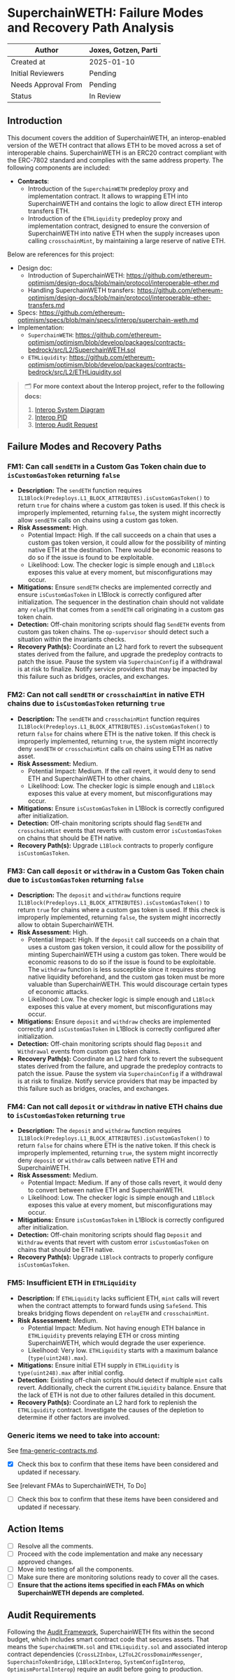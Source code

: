 # SuperchainWETH: Failure Modes and Recovery Path Analysis

| Author | Joxes, Gotzen, Parti |
| --- | --- |
| Created at | 2025-01-10 |
| Initial Reviewers | Pending |
| Needs Approval From | Pending |
| Status | In Review |

## Introduction

This document covers the addition of SuperchainWETH, an interop-enabled version of the WETH contract that allows ETH to be moved across a set of interoperable chains. SuperchainWETH is an ERC20 contract compliant with the ERC-7802 standard and complies with the same address property. The following components are included:

- **Contracts**:
    - Introduction of the `SuperchainWETH` predeploy proxy and implementation contract. It allows to wrapping ETH into SuperchainWETH and contains the logic to allow direct ETH interop transfers ETH.
    - Introduction of the `ETHLiquidity` predeploy proxy and implementation contract, designed to ensure the conversion of SuperchainWETH into native ETH when the supply increases upon calling `crosschainMint`, by maintaining a large reserve of native ETH.

Below are references for this project:

- Design doc:
    - Introduction of SuperchainWETH: https://github.com/ethereum-optimism/design-docs/blob/main/protocol/interoperable-ether.md
    - Handling SuperchainWETH transfers: https://github.com/ethereum-optimism/design-docs/blob/main/protocol/interoperable-ether-transfers.md
- Specs: https://github.com/ethereum-optimism/specs/blob/main/specs/interop/superchain-weth.md
- Implementation:
    - `SuperchainWETH`: https://github.com/ethereum-optimism/optimism/blob/develop/packages/contracts-bedrock/src/L2/SuperchainWETH.sol
    - `ETHLiquidity`: https://github.com/ethereum-optimism/optimism/blob/develop/packages/contracts-bedrock/src/L2/ETHLiquidity.sol


>🗂️ **For more context about the Interop project, refer to the following docs:**
> 1. [Interop System Diagram](https://www.notion.so/16c8052fcbb24b93ad1a539b5f8db4c1?pvs=21)
> 2. [Interop PID](https://www.notion.so/16c8052fcbb24b93ad1a539b5f8db4c1?pvs=21)
> 3. [Interop Audit Request](https://docs.google.com/document/d/1Rcuzbsguh7koT2jFru5ft9T8zAvjBEzbt0zF5LNQQ08/edit?tab=t.0)



## Failure Modes and Recovery Paths

### FM1: Can call `sendETH` in a Custom Gas Token chain due to `isCustomGasToken`  returning `false`

- **Description:** The `sendETH` function requires `IL1Block(Predeploys.L1_BLOCK_ATTRIBUTES).isCustomGasToken()` to return `true` for chains where a custom gas token is used. If this check is improperly implemented, returning `false`, the system might incorrectly allow `sendETH` calls on chains using a custom gas token.
- **Risk Assessment:** High.
    - Potential Impact: High. If the call succeeds on a chain that uses a custom gas token version, it could allow for the possibility of minting native ETH at the destination. There would be economic reasons to do so if the issue is found to be exploitable.
    - Likelihood: Low. The checker logic is simple enough and `L1Block` exposes this value at every moment, but misconfigurations may occur.
- **Mitigations:** Ensure `sendETH` checks are implemented correctly and ensure `isCustomGasToken` in L1Block is correctly configured after initialization. The sequencer in the destination chain should not validate any `relayETH` that comes from a `sendETH` call originating in a custom gas token chain.
- **Detection:** Off-chain monitoring scripts should flag `SendETH` events from custom gas token chains. The `op-supervisor` should detect such a situation within the invariants checks.
- **Recovery Path(s):** Coordinate an L2 hard fork to revert the subsequent states derived from the failure, and upgrade the predeploy contracts to patch the issue. Pause the system via `SuperchainConfig` if a withdrawal is at risk to finalize. Notify service providers that may be impacted by this failure such as bridges, oracles, and exchanges.

### FM2: Can not call `sendETH` or `crosschainMint` in native ETH chains due to `isCustomGasToken` returning `true`

- **Description:** The `sendETH` and `crosschainMint` function requires `IL1Block(Predeploys.L1_BLOCK_ATTRIBUTES).isCustomGasToken()` to return `false` for chains where ETH is the native token. If this check is improperly implemented, returning `true`, the system might incorrectly deny `sendETH` or `crosschainMint` calls on chains using ETH as native asset.
- **Risk Assessment:** Medium.
    - Potential Impact: Medium. If the call revert, it would deny to send ETH and SuperchainWETH to other chains.
    - Likelihood: Low. The checker logic is simple enough and `L1Block` exposes this value at every moment, but misconfigurations may occur.
- **Mitigations:** Ensure `isCustomGasToken` in L1Block is correctly configured after initialization.
- **Detection:** Off-chain monitoring scripts should flag `SendETH` and `crosschainMint` events that reverts with custom error `isCustomGasToken` on chains that should be ETH native.
- **Recovery Path(s):** Upgrade `L1Block` contracts to properly configure `isCustomGasToken`.

### FM3: Can call `deposit` or `withdraw` in a Custom Gas Token chain due to `isCustomGasToken` returning `false`

- **Description:** The `deposit` and `withdraw` functions require `IL1Block(Predeploys.L1_BLOCK_ATTRIBUTES).isCustomGasToken()` to return `true` for chains where a custom gas token is used. If this check is improperly implemented, returning `false`, the system might incorrectly allow to obtain SuperchainWETH.
- **Risk Assessment:** High.
    - Potential Impact: High. If the `deposit` call succeeds on a chain that uses a custom gas token version, it could allow for the possibility of minting SuperchainWETH using a custom gas token. There would be economic reasons to do so if the issue is found to be exploitable. The `withdraw` function is less susceptible since it requires storing native liquidity beforehand, and the custom gas token must be more valuable than SuperchainWETH. This would discourage certain types of economic attacks.
    - Likelihood: Low. The checker logic is simple enough and `L1Block` exposes this value at every moment, but misconfigurations may occur.
- **Mitigations:** Ensure `deposit` and `withdraw` checks are implemented correctly and `isCustomGasToken` in L1Block is correctly configured after initialization.
- **Detection:** Off-chain monitoring scripts should flag `Deposit` and `Withdrawal` events from custom gas token chains.
- **Recovery Path(s):** Coordinate an L2 hard fork to revert the subsequent states derived from the failure, and upgrade the predeploy contracts to patch the issue. Pause the system via `SuperchainConfig` if a withdrawal is at risk to finalize. Notify service providers that may be impacted by this failure such as bridges, oracles, and exchanges.

### FM4: Can not call `deposit` or `withdraw` in native ETH chains due to `isCustomGasToken` returning `true`

- **Description:** The `deposit` and `withdraw` function requires `IL1Block(Predeploys.L1_BLOCK_ATTRIBUTES).isCustomGasToken()` to return `false` for chains where ETH is the native token. If this check is improperly implemented, returning `true`, the system might incorrectly deny `deposit` or `withdraw` calls between native ETH and SuperchainWETH.
- **Risk Assessment:** Medium.
    - Potential Impact: Medium. If any of those calls revert, it would deny to convert between native ETH and SuperchainWETH.
    - Likelihood: Low. The checker logic is simple enough and `L1Block` exposes this value at every moment, but misconfigurations may occur.
- **Mitigations:** Ensure `isCustomGasToken` in L1Block is correctly configured after initialization.
- **Detection:** Off-chain monitoring scripts should flag `Deposit` and `Withdraw` events that revert with custom error `isCustomGasToken` on chains that should be ETH native.
- **Recovery Path(s):** Upgrade `L1Block` contracts to properly configure `isCustomGasToken`.

### FM5: Insufficient ETH in `ETHLiquidity`

- **Description:** If `ETHLiquidity` lacks sufficient ETH, `mint` calls will revert when the contract attempts to forward funds using `SafeSend`. This breaks bridging flows dependent on `relayETH`  and `crosschainMint`.
- **Risk Assessment:** Medium.
    - Potential Impact: Medium. Not having enough ETH balance in `ETHLiquidity` prevents relaying ETH or cross minting SuperchainWETH, which would degrade the user experience.
    - Likelihood: Very low. `ETHLiquidity` starts with a maximum balance (`type(uint248).max`).
- **Mitigations:** Ensure initial ETH supply in `ETHLiquidity` is `type(uint248).max` after initial config.
- **Detection:** Existing off-chain scripts should detect if multiple `mint` calls revert. Additionally, check the current `ETHLiquidity` balance. Ensure that the lack of ETH is not due to other failures detailed in this document.
- **Recovery Path(s):** Coordinate an L2 hard fork to replenish the `ETHLiquidity` contract. Investigate the causes of the depletion to determine if other factors are involved.

### Generic items we need to take into account:

See [fma-generic-contracts.md](https://github.com/ethereum-optimism/design-docs/blob/main/security/fma-generic-contracts.md).

- [x]  Check this box to confirm that these items have been considered and updated if necessary.

See [relevant FMAs to SuperchainWETH, To Do] 

- [ ]  Check this box to confirm that these items have been considered and updated if necessary.

## Action Items

- [ ]  Resolve all the comments.
- [ ]  Proceed with the code implementation and make any necessary approved changes.
- [ ]  Move into testing of all the components.
- [ ]  Make sure there are monitoring solutions ready to cover all the cases.
- [ ]  **Ensure that the actions items specified in each FMAs on which SuperchainWETH depends are completed.**

## Audit Requirements

Following the [Audit Framework](https://gov.optimism.io/t/op-labs-audit-framework-when-to-get-external-security-review-and-how-to-prepare-for-it/6864), SuperchainWETH fits within the second budget, which includes smart contract code that secures assets. That means the `SuperchainWETH.sol` and `ETHLiquidity.sol` and associated interop contract dependencies (`CrossL2Inbox`, `L2ToL2CrossDomainMessenger`, `SuperchainTokenBridge`, `L1BlockInterop`, `SystemConfigInterop`, `OptimismPortalInterop`) require an audit before going to production.
